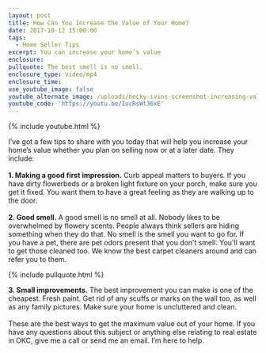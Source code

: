 ```yaml
---
layout: post
title: How Can You Increase the Value of Your Home?
date: 2017-10-12 15:00:00
tags:
  - Home Seller Tips
excerpt: You can increase your home’s value
enclosure:
pullquote: The best smell is no smell.
enclosure_type: video/mp4
enclosure_time:
use_youtube_image: false
youtube_alternate_image: /uploads/becky-ivins-screenshot-increasing-value-youtube.jpg
youtube_code: 'https://youtu.be/IucRsWt36xE'
---
```



{% include youtube.html %}

I’ve got a few tips to share with you today that will help you increase your home’s value whether you plan on selling now or at a later date. They include:<br><br>**1. Making a good first impression.** Curb appeal matters to buyers. If you have dirty flowerbeds or a broken light fixture on your porch, make sure you get it fixed. You want them to have a great feeling as they are walking up to the door.<br><br>**2. Good smell.** A good smell is no smell at all. Nobody likes to be overwhelmed by flowery scents. People always think sellers are hiding something when they do that. No smell is the smell you want to go for. If you have a pet, there are pet odors present that you don’t smell. You'll want to get those cleaned too. We know the best carpet cleaners around and can refer you to them.

{% include pullquote.html %}

**3. Small improvements.** The best improvement you can make is one of the cheapest. Fresh paint. Get rid of any scuffs or marks on the wall too, as well as any family pictures. Make sure your home is uncluttered and clean.<br><br>These are the best ways to get the maximum value out of your home. If you have any questions about this subject or anything else relating to real estate in OKC, give me a call or send me an email. I’m here to help.